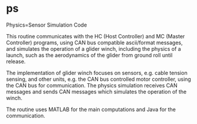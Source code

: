 ps
==

Physics=Sensor Simulation Code

This routine communicates with the HC (Host Controller) and MC (Master Controller) programs, using CAN bus compatible ascii/format messages, and simulates the operation of a glider winch, including the physics of a launch, such as the aerodynamics of the glider from ground roll until release.  

The implementation of glider winch focuses on sensors, e.g. cable tension sensing, and other units, e.g. the CAN bus controlled motor controller, using the CAN bus for communication.  The physics simulation receives CAN messages and sends CAN messages which simulates the operation of the winch.

The routine uses MATLAB for the main computations and Java for the communication.



